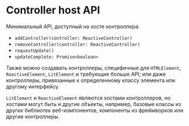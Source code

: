 # Controller host API

Минимальный API, доступный на хосте контроллера:

* `addController(controller: ReactiveController)`
* `removeController(controller: ReactiveController)`
* `requestUpdate()`
* `updateComplete: Promise<boolean>`

Также можно создавать контроллеры, специфичные для `HTMLElement`, `ReactiveElement`, `LitElement` и требующие больше API; или даже контроллеры, привязанные к определенному классу элемента или другому интерфейсу.

`LitElement` и `ReactiveElement` являются хостами контроллеров, но хостами могут быть и другие объекты, например, базовые классы из других библиотек веб-компонентов, компоненты из фреймворков или другие контроллеры.
